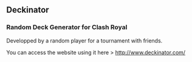 ## Deckinator
### Random Deck Generator for Clash Royal

Developped by a random player for a tournament with friends.

You can access the website using it here > http://www.deckinator.com/
